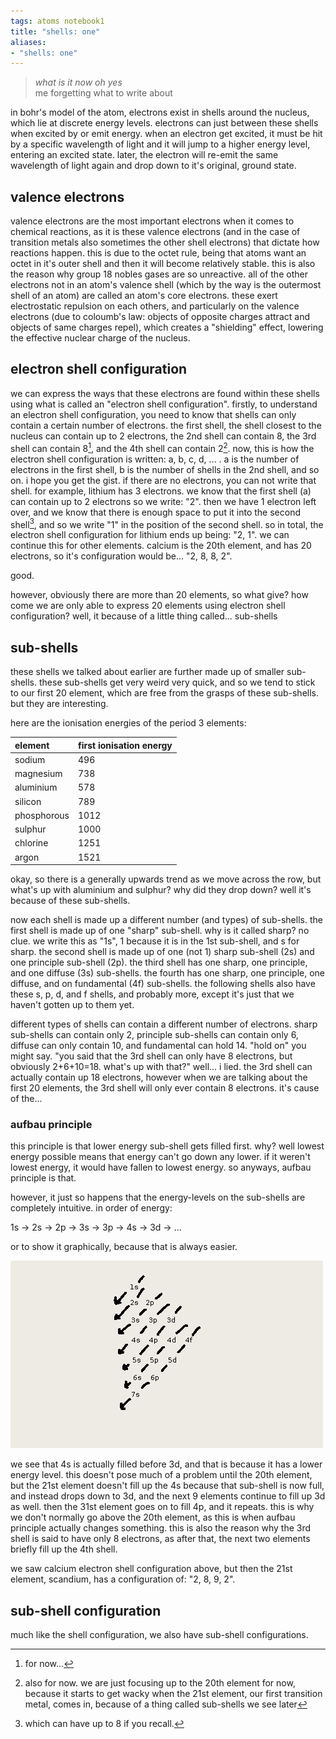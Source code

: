 ```yaml
---
tags: atoms notebook1 
title: "shells: one"
aliases:
- "shells: one"
---
```


> *what is it now oh yes*  
> me forgetting what to write about

in bohr's model of the atom, electrons exist in shells around the nucleus, which lie at discrete energy levels. electrons can just between these shells when excited by or emit energy. when an electron get excited, it must be hit by a specific wavelength of light and it will jump to a higher energy level, entering an excited state. later, the electron will re-emit the same wavelength of light again and drop down to it's original, ground state.

## valence electrons

valence electrons are the most important electrons when it comes to chemical reactions, as it is these valence electrons (and in the case of transition metals also sometimes the other shell electrons) that dictate how reactions happen. this is due to the octet rule, being that atoms want an octet in it's outer shell and then it will become relatively stable. this is also the reason why group 18 nobles gases are so unreactive. all of the other electrons not in an atom's valence shell (which by the way is the outermost shell of an atom) are called an atom's core electrons. these exert electrostatic repulsion on each others, and particularly on the valence electrons (due to coloumb's law: objects of opposite charges attract and objects of same charges repel), which creates a "shielding" effect, lowering the effective nuclear charge of the nucleus.

## electron shell configuration

we can express the ways that these electrons are found within these shells using what is called an "electron shell configuration". firstly, to understand an electron shell configuration, you need to know that shells can only contain a certain number of electrons. the first shell, the shell closest to the nucleus can contain up to 2 electrons, the 2nd shell can contain 8, the 3rd shell can contain 8[^2], and the 4th shell can contain 2[^3]. now, this is how the electron shell configuration is written: a, b, c, d, ... . a is the number of electrons in the first shell, b is the number of shells in the 2nd shell, and so on. i hope you get the gist. if there are no electrons, you can not write that shell. for example, lithium has 3 electrons. we know that the first shell (a) can contain up to 2 electrons so we write: "2". then we have 1 electron left over, and we know that there is enough space to put it into the second shell[^1], and so we write "1" in the position of the second shell. so in total, the electron shell configuration for lithium ends up being: "2, 1". we can continue this for other elements. calcium is the 20th element, and has 20 electrons, so it's configuration would be... "2, 8, 8, 2".

good.

however, obviously there are more than 20 elements, so what give? how come we are only able to express 20 elements using electron shell configuration? well, it because of a little thing called... sub-shells

## sub-shells

these shells we talked about earlier are further made up of smaller sub-shells. these sub-shells get very weird very quick, and so we tend to stick to our first 20 element, which are free from the grasps of these sub-shells. but they are interesting.

here are the ionisation energies of the period 3 elements:

|  element    |  first ionisation energy  |
|:------------|:--------------------------|
| sodium      |                       496 |
| magnesium   |                       738 |
| aluminium   |                       578 |
| silicon     |                       789 |
| phosphorous |                      1012 |
| sulphur     |                      1000 |
| chlorine    |                      1251 |
| argon       |                      1521 |  

okay, so there is a generally upwards trend as we move across the row, but what's up with aluminium and sulphur? why did they drop down? well it's because of these sub-shells. 

now each shell is made up a different number (and types) of sub-shells. the first shell is made up of one "sharp" sub-shell. why is it called sharp? no clue. we write this as "1s", 1 because it is in the 1st sub-shell, and s for sharp. the second shell is made up of one (not 1) sharp sub-shell (2s) and one principle sub-shell (2p). the third shell has one sharp, one principle, and one diffuse (3s) sub-shells. the fourth has one sharp, one principle, one diffuse, and on fundamental (4f) sub-shells. the following shells also have these s, p, d, and f shells, and probably more, except it's just that we haven't gotten up to them yet.

different types of shells can contain a different number of electrons. sharp sub-shells can contain only 2, principle sub-shells can contain only 6, diffuse can only contain 10, and fundamental can hold 14. "hold on" you might say. "you said that the 3rd shell can only have 8 electrons, but obviously 2+6+10=18. what's up with that?" well... i lied. the 3rd shell can actually contain up 18 electrons, however when we are talking about the first 20 elements, the 3rd shell will only ever contain 8 electrons. it's cause of the...

### aufbau principle

this principle is that lower energy sub-shell gets filled first. why? well lowest energy possible means that energy can't go down any lower. if it weren't lowest energy, it would have fallen to lowest energy. so anyways, aufbau principle is that.

however, it just so happens that the energy-levels on the sub-shells are completely intuitive. in order of energy:

1s -> 2s -> 2p -> 3s -> 3p -> 4s -> 3d -> ...

or to show it graphically, because that is always easier.

![aufbau](assets/images/aufbau.png)

we see that 4s is actually filled before 3d, and that is because it has a lower energy level. this doesn't pose much of a problem until the 20th element, but the 21st element doesn't fill up the 4s because that sub-shell is now full, and instead drops down to 3d, and the next 9 elements continue to fill up 3d as well. then the 31st element goes on to fill 4p, and it repeats. this is why we don't normally go above the 20th element, as this is when aufbau principle actually changes something. this is also the reason why the 3rd shell is said to have only 8 electrons, as after that, the next two elements briefly fill up the 4th shell.

we saw calcium electron shell configuration above, but then the 21st element, scandium, has a configuration of: "2, 8, 9, 2".

## sub-shell configuration

much like the shell configuration, we also have sub-shell configurations.

[^1]: which can have up to 8 if you recall.
[^2]: for now...
[^3]: also for now. we are just focusing up to the 20th element for now, because it starts to get wacky when the 21st element, our first transition metal, comes in, because of a thing called sub-shells we see later